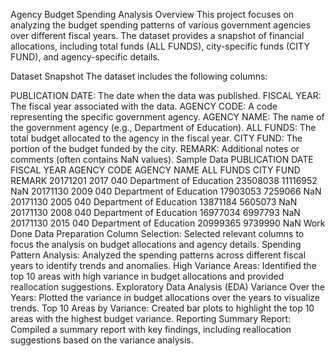 Agency Budget Spending Analysis
Overview
This project focuses on analyzing the budget spending patterns of various government agencies over different fiscal years. The dataset provides a snapshot of financial allocations, including total funds (ALL FUNDS), city-specific funds (CITY FUND), and agency-specific details.

Dataset Snapshot
The dataset includes the following columns:

PUBLICATION DATE: The date when the data was published.
FISCAL YEAR: The fiscal year associated with the data.
AGENCY CODE: A code representing the specific government agency.
AGENCY NAME: The name of the government agency (e.g., Department of Education).
ALL FUNDS: The total budget allocated to the agency in the fiscal year.
CITY FUND: The portion of the budget funded by the city.
REMARK: Additional notes or comments (often contains NaN values).
Sample Data
PUBLICATION DATE	FISCAL YEAR	AGENCY CODE	AGENCY NAME	ALL FUNDS	CITY FUND	REMARK
20171201	2017	040	Department of Education	23508038	11116952	NaN
20171130	2009	040	Department of Education	17903053	7259066	NaN
20171130	2005	040	Department of Education	13871184	5605073	NaN
20171130	2008	040	Department of Education	16977034	6997793	NaN
20171130	2015	040	Department of Education	20999365	9739990	NaN
Work Done
Data Preparation
Column Selection: Selected relevant columns to focus the analysis on budget allocations and agency details.
Spending Pattern Analysis: Analyzed the spending patterns across different fiscal years to identify trends and anomalies.
High Variance Areas: Identified the top 10 areas with high variance in budget allocations and provided reallocation suggestions.
Exploratory Data Analysis (EDA)
Variance Over the Years: Plotted the variance in budget allocations over the years to visualize trends.
Top 10 Areas by Variance: Created bar plots to highlight the top 10 areas with the highest budget variance.
Reporting
Summary Report: Compiled a summary report with key findings, including reallocation suggestions based on the variance analysis.
